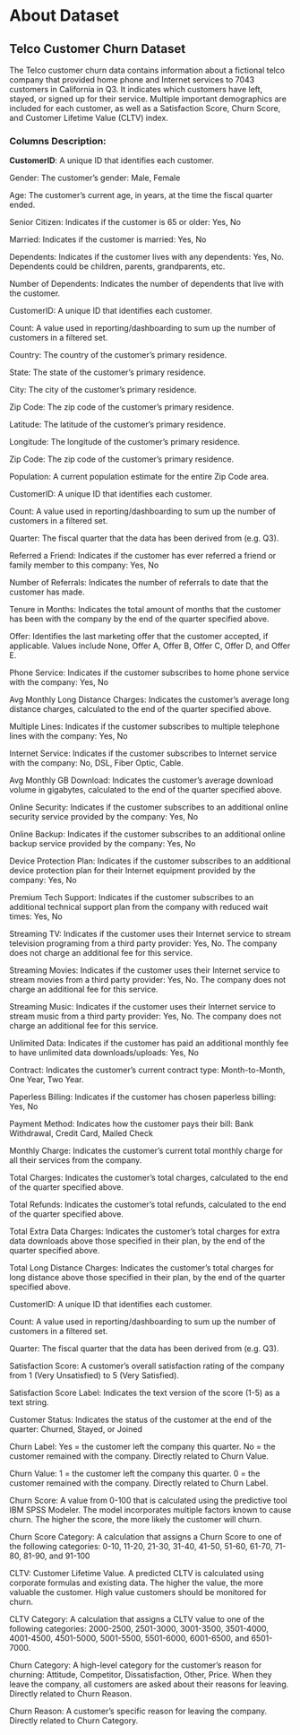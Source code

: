 # About Dataset


## Telco Customer Churn Dataset

The Telco customer churn data contains information about a fictional telco company that provided home phone and Internet services to 7043 customers in California in Q3. It indicates which customers have left, stayed, or signed up for their service. Multiple important demographics are included for each customer, as well as a Satisfaction Score, Churn Score, and Customer Lifetime Value (CLTV) index.

### Columns Description:

**CustomerID**: A unique ID that identifies each customer.

Gender: The customer’s gender: Male, Female

Age: The customer’s current age, in years, at the time the fiscal quarter ended.

Senior Citizen: Indicates if the customer is 65 or older: Yes, No

Married: Indicates if the customer is married: Yes, No

Dependents: Indicates if the customer lives with any dependents: Yes, No. Dependents could be children, parents, grandparents, etc.

Number of Dependents: Indicates the number of dependents that live with the customer.

CustomerID: A unique ID that identifies each customer.

Count: A value used in reporting/dashboarding to sum up the number of customers in a filtered set.

Country: The country of the customer’s primary residence.

State: The state of the customer’s primary residence.

City: The city of the customer’s primary residence.

Zip Code: The zip code of the customer’s primary residence.

Latitude: The latitude of the customer’s primary residence.

Longitude: The longitude of the customer’s primary residence.

Zip Code: The zip code of the customer’s primary residence.

Population: A current population estimate for the entire Zip Code area.

CustomerID: A unique ID that identifies each customer.

Count: A value used in reporting/dashboarding to sum up the number of customers in a filtered set.

Quarter: The fiscal quarter that the data has been derived from (e.g. Q3).

Referred a Friend: Indicates if the customer has ever referred a friend or family member to this company: Yes, No

Number of Referrals: Indicates the number of referrals to date that the customer has made.

Tenure in Months: Indicates the total amount of months that the customer has been with the company by the end of the quarter specified above.

Offer: Identifies the last marketing offer that the customer accepted, if applicable. Values include None, Offer A, Offer B, Offer C, Offer D, and Offer E.

Phone Service: Indicates if the customer subscribes to home phone service with the company: Yes, No

Avg Monthly Long Distance Charges: Indicates the customer’s average long distance charges, calculated to the end of the quarter specified above.

Multiple Lines: Indicates if the customer subscribes to multiple telephone lines with the company: Yes, No

Internet Service: Indicates if the customer subscribes to Internet service with the company: No, DSL, Fiber Optic, Cable.

Avg Monthly GB Download: Indicates the customer’s average download volume in gigabytes, calculated to the end of the quarter specified above.

Online Security: Indicates if the customer subscribes to an additional online security service provided by the company: Yes, No

Online Backup: Indicates if the customer subscribes to an additional online backup service provided by the company: Yes, No

Device Protection Plan: Indicates if the customer subscribes to an additional device protection plan for their Internet equipment provided by the company: Yes, No

Premium Tech Support: Indicates if the customer subscribes to an additional technical support plan from the company with reduced wait times: Yes, No

Streaming TV: Indicates if the customer uses their Internet service to stream television programing from a third party provider: Yes, No. The company does not charge an additional fee for this service.

Streaming Movies: Indicates if the customer uses their Internet service to stream movies from a third party provider: Yes, No. The company does not charge an additional fee for this service.

Streaming Music: Indicates if the customer uses their Internet service to stream music from a third party provider: Yes, No. The company does not charge an additional fee for this service.

Unlimited Data: Indicates if the customer has paid an additional monthly fee to have unlimited data downloads/uploads: Yes, No

Contract: Indicates the customer’s current contract type: Month-to-Month, One Year, Two Year.

Paperless Billing: Indicates if the customer has chosen paperless billing: Yes, No

Payment Method: Indicates how the customer pays their bill: Bank Withdrawal, Credit Card, Mailed Check

Monthly Charge: Indicates the customer’s current total monthly charge for all their services from the company.

Total Charges: Indicates the customer’s total charges, calculated to the end of the quarter specified above.

Total Refunds: Indicates the customer’s total refunds, calculated to the end of the quarter specified above.

Total Extra Data Charges: Indicates the customer’s total charges for extra data downloads above those specified in their plan, by the end of the quarter specified above.

Total Long Distance Charges: Indicates the customer’s total charges for long distance above those specified in their plan, by the end of the quarter specified above.

CustomerID: A unique ID that identifies each customer.

Count: A value used in reporting/dashboarding to sum up the number of customers in a filtered set.

Quarter: The fiscal quarter that the data has been derived from (e.g. Q3).

Satisfaction Score: A customer’s overall satisfaction rating of the company from 1 (Very Unsatisfied) to 5 (Very Satisfied).

Satisfaction Score Label: Indicates the text version of the score (1-5) as a text string.

Customer Status: Indicates the status of the customer at the end of the quarter: Churned, Stayed, or Joined

Churn Label: Yes = the customer left the company this quarter. No = the customer remained with the company. Directly related to Churn Value.

Churn Value: 1 = the customer left the company this quarter. 0 = the customer remained with the company. Directly related to Churn Label.

Churn Score: A value from 0-100 that is calculated using the predictive tool IBM SPSS Modeler. The model incorporates multiple factors known to cause churn. The higher the score, the more likely the customer will churn.

Churn Score Category: A calculation that assigns a Churn Score to one of the following categories: 0-10, 11-20, 21-30, 31-40, 41-50, 51-60, 61-70, 71-80, 81-90, and 91-100

CLTV: Customer Lifetime Value. A predicted CLTV is calculated using corporate formulas and existing data. The higher the value, the more valuable the customer. High value customers should be monitored for churn.

CLTV Category: A calculation that assigns a CLTV value to one of the following categories: 2000-2500, 2501-3000, 3001-3500, 3501-4000, 4001-4500, 4501-5000, 5001-5500, 5501-6000, 6001-6500, and 6501-7000.

Churn Category: A high-level category for the customer’s reason for churning: Attitude, Competitor, Dissatisfaction, Other, Price. When they leave the company, all customers are asked about their reasons for leaving. Directly related to Churn Reason.

Churn Reason: A customer’s specific reason for leaving the company. Directly related to Churn Category.